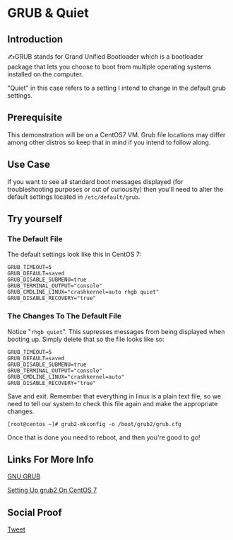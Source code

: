 
# GRUB & Quiet  

## Introduction

✍GRUB stands for Grand Unified Bootloader which is a bootloader package that lets you choose to boot from multiple operating systems installed on the computer. 

"Quiet" in this case refers to a setting I intend to change in the default grub settings. 

## Prerequisite

This demonstration will be on a CentOS7 VM. Grub file locations may differ among other distros so keep that in mind if you intend to follow along.

## Use Case

If you want to see all standard boot messages displayed (for troubleshooting purposes or out of curiousity) then you'll need to alter the default settings located in ```/etc/default/grub```.

## Try yourself

### The Default File

The default settings look like this in CentOS 7:
```
GRUB_TIMEOUT=5
GRUB_DEFAULT=saved
GRUB_DISABLE_SUBMENU=true
GRUB_TERMINAL_OUTPUT="console"
GRUB_CMDLINE_LINUX="crashkernel=auto rhgb quiet"
GRUB_DISABLE_RECOVERY="true"
```

### The Changes To The Default File

Notice "```rhgb quiet```". This supresses messages from being displayed when booting up. Simply delete that so the file looks like so:

```
GRUB_TIMEOUT=5
GRUB_DEFAULT=saved
GRUB_DISABLE_SUBMENU=true
GRUB_TERMINAL_OUTPUT="console"
GRUB_CMDLINE_LINUX="crashkernel=auto"
GRUB_DISABLE_RECOVERY="true"
```
Save and exit. Remember that everything in linux is a plain text file, so we need to tell our system to check this file again and make the appropriate changes.

```
[root@centos ~]# grub2-mkconfig -o /boot/grub2/grub.cfg
```

Once that is done you need to reboot, and then you're good to go!


## Links For More Info

[GNU GRUB](https://en.wikipedia.org/wiki/GNU_GRUB)

[Setting Up grub2 On CentOS 7](https://wiki.centos.org/HowTos/Grub2)

## Social Proof

[Tweet]()
